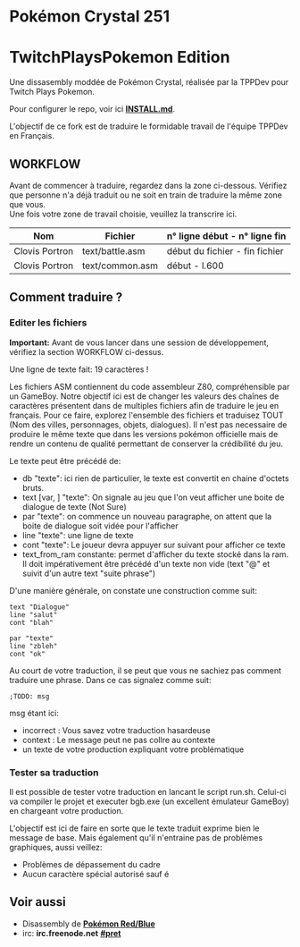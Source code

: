 # Pokémon Crystal 251
# TwitchPlaysPokemon Edition

Une dissasembly moddée de Pokémon Crystal, réalisée par la TPPDev pour Twitch Plays Pokemon. 

Pour configurer le repo, voir ici [**INSTALL.md**](INSTALL.md).

L'objectif de ce fork est de traduire le formidable travail de l'équipe TPPDev en Français. 


## WORKFLOW 

Avant de commencer à traduire, regardez dans la zone ci-dessous. Vérifiez que personne n'a déjà traduit ou ne soit en train de traduire la même zone que vous.  
Une fois votre zone de travail choisie, veuillez la transcrire ici.

| Nom            | Fichier         | n° ligne début - n° ligne fin |
|----------------|-----------------|-------------------------------|
| Clovis Portron |text/battle.asm | début du fichier - fin fichier |
| Clovis Portron |text/common.asm | début - l.600 |


## Comment traduire ? 

### Editer les fichiers

**Important:** Avant de vous lancer dans une session de développement, vérifiez la section WORKFLOW ci-dessus.

Une ligne de texte fait: 19 caractères !

Les fichiers ASM contiennent du code assembleur Z80, compréhensible par un GameBoy. Notre objectif ici est de changer les valeurs des chaînes de caractères présentent dans de multiples fichiers 
afin de traduire le jeu en français. Pour ce faire, explorez l'ensemble des fichiers et traduisez TOUT (Nom des villes, personnages, objets, dialogues). Il n'est pas necessaire de 
produire le même texte que dans les versions pokémon officielle mais de rendre un contenu de qualité permettant de conserver la crédibilité du jeu. 

Le texte peut être précédé de: 

* db "texte": ici rien de particulier, le texte est convertit en chaine d'octets bruts. 
* text [var, ] "texte": On signale au jeu que l'on veut afficher une boite de dialogue de texte (Not Sure)
* par "texte": on commence un nouveau paragraphe, on attent que la boite de dialogue soit vidée pour l'afficher 
* line "texte": une ligne de texte 
* cont "texte": Le joueur devra appuyer sur suivant pour afficher ce texte
* text_from_ram constante: permet d'afficher du texte stocké dans la ram. Il doit impérativement être précédé d'un texte non vide (text "@" et suivit d'un autre text "suite phrase")

D'une manière générale, on constate une construction comme suit: 

    text "Dialogue"
    line "salut"
    cont "blah"

    par "texte"
    line "zbleh"
    cont "ok"

Au court de votre traduction, il se peut que vous ne sachiez pas comment traduire une phrase. Dans ce cas signalez comme suit: 

    ;TODO: msg

msg étant ici: 

* incorrect :  Vous savez votre traduction hasardeuse
* context : Le message peut ne pas collre au contexte 
* un texte de votre production expliquant votre problématique 

### Tester sa traduction

Il est possible de tester votre traduction en lancant le script run.sh. Celui-ci va compiler le projet et executer bgb.exe (un excellent émulateur GameBoy) en chargeant votre production.

L'objectif est ici de faire en sorte que le texte traduit exprime bien le message de base. Mais également qu'il n'entraine pas de problèmes graphiques, aussi veillez: 

* Problèmes de dépassement du cadre
* Aucun caractère spécial autorisé sauf é

## Voir aussi

* Disassembly de [**Pokémon Red/Blue**][pokered]
* irc: **irc.freenode.net** [**#pret**][irc]

[pokered]: https://github.com/iimarckus/pokered
[irc]: https://kiwiirc.com/client/irc.freenode.net/?#pret
